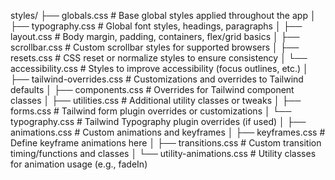 styles/
├── globals.css # Base global styles applied throughout the app
│ ├── typography.css # Global font styles, headings, paragraphs
│ ├── layout.css # Body margin, padding, containers, flex/grid basics
│ ├── scrollbar.css # Custom scrollbar styles for supported browsers
│ ├── resets.css # CSS reset or normalize styles to ensure consistency
│ └── accessibility.css # Styles to improve accessibility (focus outlines, etc.)
│
├── tailwind-overrides.css # Customizations and overrides to Tailwind defaults
│ ├── components.css # Overrides for Tailwind component classes
│ ├── utilities.css # Additional utility classes or tweaks
│ ├── forms.css # Tailwind form plugin overrides or customizations
│ └── typography.css # Tailwind Typography plugin overrides (if used)
│
├── animations.css # Custom animations and keyframes
│ ├── keyframes.css # Define keyframe animations here
│ ├── transitions.css # Custom transition timing/functions and classes
│ └── utility-animations.css # Utility classes for animation usage (e.g., fadeIn)
